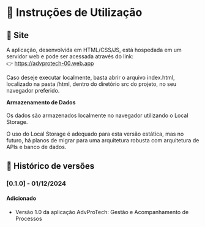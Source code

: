 # 📘 Instruções de Utilização

## 🔗 Site

A aplicação, desenvolvida em HTML/CSS/JS, está hospedada em um servidor web e pode ser acessada através do link: <br>
👉 https://advprotech-00.web.app

Caso deseje executar localmente, basta abrir o arquivo index.html, localizado na pasta /html, dentro do diretório src do projeto, no seu navegador preferido.


**Armazenamento de Dados** 
<br><br>
Os dados são armazenados localmente no navegador utilizando o Local Storage.

O uso do Local Storage é adequado para esta versão estática, mas no futuro, há planos de migrar para uma arquitetura robusta com arquitetura de APIs e banco de dados.



## 📜 Histórico de versões

### [0.1.0] - 01/12/2024
#### Adicionado
- Versão 1.0 da aplicação AdvProTech: Gestão e Acompanhamento de Processos